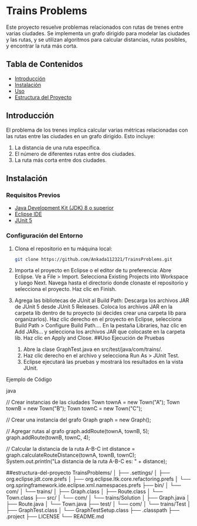 # Trains Problems

Este proyecto resuelve problemas relacionados con rutas de trenes entre varias ciudades. Se implementa un grafo dirigido para modelar las ciudades y las rutas, y se utilizan algoritmos para calcular distancias, rutas posibles, y encontrar la ruta más corta.

## Tabla de Contenidos

- [Introducción](#introducción)
- [Instalación](#instalación)
- [Uso](#uso)
- [Estructura del Proyecto](#estructura-del-proyecto)

## Introducción

El problema de los trenes implica calcular varias métricas relacionadas con las rutas entre las ciudades en un grafo dirigido. Esto incluye:
1. La distancia de una ruta específica.
2. El número de diferentes rutas entre dos ciudades.
3. La ruta más corta entre dos ciudades.

## Instalación

### Requisitos Previos

- [Java Development Kit (JDK) 8 o superior](https://www.oracle.com/java/technologies/javase-jdk11-downloads.html)
- [Eclipse IDE](https://www.eclipse.org/downloads/)
- [JUnit 5](https://junit.org/junit5/)

### Configuración del Entorno

1. Clona el repositorio en tu máquina local:
   ```bash
   git clone https://github.com/Ankada112321/TrainsProblems.git
2. Importa el proyecto en Eclipse o el editor de tu preferencia:
        Abre Eclipse.
        Ve a File > Import.
        Selecciona Existing Projects into Workspace y luego Next.
        Navega hasta el directorio donde clonaste el repositorio y selecciona el proyecto.
        Haz clic en Finish.

 3. Agrega las bibliotecas de JUnit al Build Path:
        Descarga los archivos JAR de JUnit 5 desde JUnit 5 Releases.
        Coloca los archivos JAR en la carpeta lib dentro de tu proyecto (si decides crear una carpeta lib para organizarlos).
        Haz clic derecho en el proyecto en Eclipse, selecciona Build Path > Configure Build Path....
        En la pestaña Libraries, haz clic en Add JARs... y selecciona los archivos JAR que colocaste en la carpeta lib.
        Haz clic en Apply and Close.
##Uso
Ejecución de Pruebas

    1. Abre la clase GraphTest.java en src/test/java/com/trains/.
    2. Haz clic derecho en el archivo y selecciona Run As > JUnit Test.
    3. Eclipse ejecutará las pruebas y mostrará los resultados en la vista JUnit.

Ejemplo de Código

java

// Crear instancias de las ciudades
Town townA = new Town("A");
Town townB = new Town("B");
Town townC = new Town("C");

// Crear una instancia del grafo
Graph graph = new Graph();

// Agregar rutas al grafo
graph.addRoute(townA, townB, 5);
graph.addRoute(townB, townC, 4);

// Calcular la distancia de la ruta A-B-C
int distance = graph.calculateRouteDistance(townA, townB, townC);
System.out.println("La distancia de la ruta A-B-C es: " + distance);


##estructura-del-proyecto
TrainsProblems/
│
├── .settings/
│   ├── org.eclipse.jdt.core.prefs
│   ├── org.eclipse.ltk.core.refactoring.prefs
│   └── org.springframework.ide.eclipse.xml.namespaces.prefs
├── bin/
│   └── com/
│       └── trains/
│           ├── Graph.class
│           ├── Route.class
│           └── Town.class
├── src/
│   └── com/
│       └── trains/Solution
│           ├── Graph.java
│           ├── Route.java
│           └── Town.java
├── test/
│   └── com/
│       └── trains/Test
│           ├── GraphTest.class
│           └── GraphTestSetup.class
├── .classpath
├── .project
├── LICENSE
└── README.md
